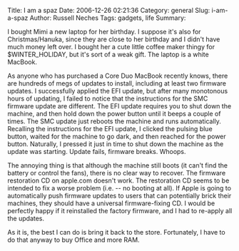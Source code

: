 Title: I am a spaz
Date: 2006-12-26 02:21:36
Category: general
Slug: i-am-a-spaz
Author: Russell Neches
Tags: gadgets, life
Summary: 


I bought Mimi a new laptop for her birthday. I suppose it's also for
Christmas/Hanuka, since they are close to her birthday and I didn't have
much money left over. I bought her a cute little coffee maker thingy for
\$WINTER\_HOLIDAY, but it's sort of a weak gift. The laptop is a white
MacBook.

As anyone who has purchased a Core Duo MacBook recently knows, there are
hundreds of megs of updates to install, including at least two firmware
updates. I successfully applied the EFI update, but after many
monotonous hours of updating, I failed to notice that the instructions
for the SMC firmware update are different. The EFI update requires you
to shut down the machine, and then hold down the power button until it
beeps a couple of times. The SMC update just reboots the machine and
runs automatically. Recalling the instructions for the EFI update, I
clicked the pulsing blue button, waited for the machine to go dark, and
then reached for the power button. Naturally, I pressed it just in time
to shut down the machine as the update was starting. Update fails,
firmware breaks. Whoops.

The annoying thing is that although the machine still boots (it can't
find the battery or control the fans), there is no clear way to recover.
The firmware restoration CD on apple.com doesn't work. The restoration
CD seems to be intended to fix a worse problem (i.e. -- no booting at
all). If Apple is going to automatically push firmware updates to users
that can potentially brick their machines, they should have a universal
firmware-fixing CD. I would be perfectly happy if it reinstalled the
factory firmware, and I had to re-apply all the updates.

As it is, the best I can do is bring it back to the store. Fortunately,
I have to do that anyway to buy Office and more RAM.
